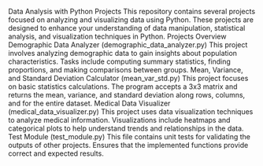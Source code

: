 Data Analysis with Python Projects
This repository contains several projects focused on analyzing and visualizing data using Python. These projects are designed to enhance your understanding of data manipulation, statistical analysis, and visualization techniques in Python.
Projects Overview
Demographic Data Analyzer (demographic_data_analyzer.py)
              This project involves analyzing demographic data to gain insights about population characteristics.
              Tasks include computing summary statistics, finding proportions, and making comparisons between groups.
Mean, Variance, and Standard Deviation Calculator (mean_var_std.py)
              This project focuses on basic statistics calculations.
              The program accepts a 3x3 matrix and returns the mean, variance, and standard deviation along rows, columns, and for the entire dataset.
Medical Data Visualizer (medical_data_visualizer.py)
              This project uses data visualization techniques to analyze medical information.
              Visualizations include heatmaps and categorical plots to help understand trends and relationships in the data.
Test Module (test_module.py)
              This file contains unit tests for validating the outputs of other projects.
              Ensures that the implemented functions provide correct and expected results.

